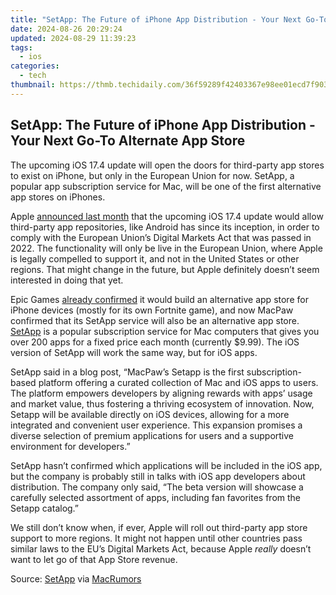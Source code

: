 ```yaml
---
title: "SetApp: The Future of iPhone App Distribution - Your Next Go-To Alternate App Store"
date: 2024-08-26 20:29:24
updated: 2024-08-29 11:39:23
tags:
  - ios
categories:
  - tech
thumbnail: https://thmb.techidaily.com/36f59289f42403367e98ee01ecd7f903ee9a9399b65951332a255432e2acfb47.jpg
---
```


## SetApp: The Future of iPhone App Distribution - Your Next Go-To Alternate App Store

The upcoming iOS 17.4 update will open the doors for third-party app stores to exist on iPhone, but only in the European Union for now. SetApp, a popular app subscription service for Mac, will be one of the first alternative app stores on iPhones.

 Apple [announced last month](https://extra-lessons.techidaily.com/the-final-cut-editors-toolkit-10-plugin-winners/) that the upcoming iOS 17.4 update would allow third-party app repositories, like Android has since its inception, in order to comply with the European Union’s Digital Markets Act that was passed in 2022\. The functionality will only be live in the European Union, where Apple is legally compelled to support it, and not in the United States or other regions. That might change in the future, but Apple definitely doesn’t seem interested in doing that yet.

 Epic Games [already confirmed](https://www.macrumors.com/2024/02/16/epic-games-store-ios-eu/) it would build an alternative app store for iPhone devices (mostly for its own Fortnite game), and now MacPaw confirmed that its SetApp service will also be an alternative app store. [SetApp](https://macpaw.audw.net/c/156932/66209/1733?subId1=UUhtgUeUpU2002200&subId2=ehtg&u=https%3A%2F%2Fmacpaw.com%2Fsetapp) is a popular subscription service for Mac computers that gives you over 200 apps for a fixed price each month (currently $9.99). The iOS version of SetApp will work the same way, but for iOS apps.

 SetApp said in a blog post, “MacPaw’s Setapp is the first subscription-based platform offering a curated collection of Mac and iOS apps to users. The platform empowers developers by aligning rewards with apps’ usage and market value, thus fostering a thriving ecosystem of innovation. Now, Setapp will be available directly on iOS devices, allowing for a more integrated and convenient user experience. This expansion promises a diverse selection of premium applications for users and a supportive environment for developers.”

 SetApp hasn’t confirmed which applications will be included in the iOS app, but the company is probably still in talks with iOS app developers about distribution. The company only said, “The beta version will showcase a carefully selected assortment of apps, including fan favorites from the Setapp catalog.”

 We still don’t know when, if ever, Apple will roll out third-party app store support to more regions. It might not happen until other countries pass similar laws to the EU’s Digital Markets Act, because Apple _really_ doesn’t want to let go of that App Store revenue.

 Source: [SetApp](https://macpaw.audw.net/c/156932/66209/1733?subId1=UUhtgUeUpU2002200&subId2=ehtg&u=https%3A%2F%2Fmacpaw.com%2Fnews%2Fsetapp-ios-beta-announcement) via [MacRumors](https://www.macrumors.com/2024/02/29/setapp-alternative/)

<ins class="adsbygoogle"
     style="display:block"
     data-ad-format="autorelaxed"
     data-ad-client="ca-pub-7571918770474297"
     data-ad-slot="1223367746"></ins>



<ins class="adsbygoogle"
     style="display:block"
     data-ad-client="ca-pub-7571918770474297"
     data-ad-slot="8358498916"
     data-ad-format="auto"
     data-full-width-responsive="true"></ins>

